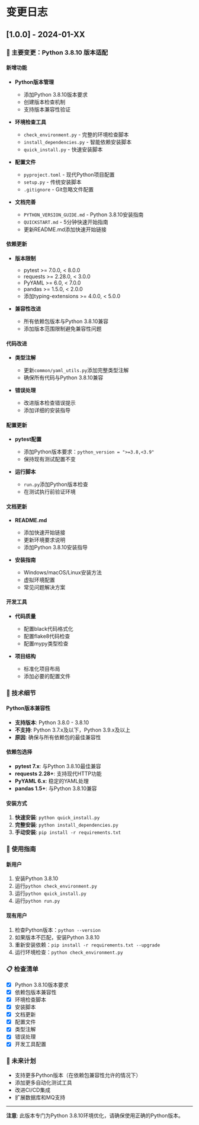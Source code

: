 # 变更日志

## [1.0.0] - 2024-01-XX

### 🎯 主要变更：Python 3.8.10 版本适配

#### 新增功能

- **Python版本管理**
  - 添加Python 3.8.10版本要求
  - 创建版本检查机制
  - 支持版本兼容性验证

- **环境检查工具**
  - `check_environment.py` - 完整的环境检查脚本
  - `install_dependencies.py` - 智能依赖安装脚本
  - `quick_install.py` - 快速安装脚本

- **配置文件**
  - `pyproject.toml` - 现代Python项目配置
  - `setup.py` - 传统安装脚本
  - `.gitignore` - Git忽略文件配置

- **文档完善**
  - `PYTHON_VERSION_GUIDE.md` - Python 3.8.10安装指南
  - `QUICKSTART.md` - 5分钟快速开始指南
  - 更新README.md添加快速开始链接

#### 依赖更新

- **版本限制**
  - pytest >= 7.0.0, < 8.0.0
  - requests >= 2.28.0, < 3.0.0
  - PyYAML >= 6.0, < 7.0.0
  - pandas >= 1.5.0, < 2.0.0
  - 添加typing-extensions >= 4.0.0, < 5.0.0

- **兼容性改进**
  - 所有依赖包版本与Python 3.8.10兼容
  - 添加版本范围限制避免兼容性问题

#### 代码改进

- **类型注解**
  - 更新`common/yaml_utils.py`添加完整类型注解
  - 确保所有代码与Python 3.8.10兼容

- **错误处理**
  - 改进版本检查错误提示
  - 添加详细的安装指导

#### 配置更新

- **pytest配置**
  - 添加Python版本要求：`python_version = ">=3.8,<3.9"`
  - 保持现有测试配置不变

- **运行脚本**
  - `run.py`添加Python版本检查
  - 在测试执行前验证环境

#### 文档更新

- **README.md**
  - 添加快速开始链接
  - 更新环境要求说明
  - 添加Python 3.8.10安装指导

- **安装指南**
  - Windows/macOS/Linux安装方法
  - 虚拟环境配置
  - 常见问题解决方案

#### 开发工具

- **代码质量**
  - 配置black代码格式化
  - 配置flake8代码检查
  - 配置mypy类型检查

- **项目结构**
  - 标准化项目布局
  - 添加必要的配置文件

### 🔧 技术细节

#### Python版本兼容性

- **支持版本**: Python 3.8.0 - 3.8.10
- **不支持**: Python 3.7.x及以下，Python 3.9.x及以上
- **原因**: 确保与所有依赖包的最佳兼容性

#### 依赖包选择

- **pytest 7.x**: 与Python 3.8.10最佳兼容
- **requests 2.28+**: 支持现代HTTP功能
- **PyYAML 6.x**: 稳定的YAML处理
- **pandas 1.5+**: 与Python 3.8.10兼容

#### 安装方式

1. **快速安装**: `python quick_install.py`
2. **完整安装**: `python install_dependencies.py`
3. **手动安装**: `pip install -r requirements.txt`

### 🚀 使用指南

#### 新用户

1. 安装Python 3.8.10
2. 运行`python check_environment.py`
3. 运行`python quick_install.py`
4. 运行`python run.py`

#### 现有用户

1. 检查Python版本：`python --version`
2. 如果版本不匹配，安装Python 3.8.10
3. 重新安装依赖：`pip install -r requirements.txt --upgrade`
4. 运行环境检查：`python check_environment.py`

### 📋 检查清单

- [x] Python 3.8.10版本要求
- [x] 依赖包版本兼容性
- [x] 环境检查脚本
- [x] 安装脚本
- [x] 文档更新
- [x] 配置文件
- [x] 类型注解
- [x] 错误处理
- [x] 开发工具配置

### 🔮 未来计划

- 支持更多Python版本（在依赖包兼容性允许的情况下）
- 添加更多自动化测试工具
- 改进CI/CD集成
- 扩展数据库和MQ支持

---

**注意**: 此版本专门为Python 3.8.10环境优化，请确保使用正确的Python版本。 